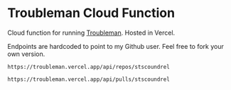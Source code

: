 # Troubleman Cloud Function

Cloud function for running [Troubleman](https://github.com/stscoundrel/troubleman). Hosted in Vercel.

Endpoints are hardcoded to point to my Github user. Feel free to fork your own version.

`https://troubleman.vercel.app/api/repos/stscoundrel`

`https://troubleman.vercel.app/api/pulls/stscoundrel`
